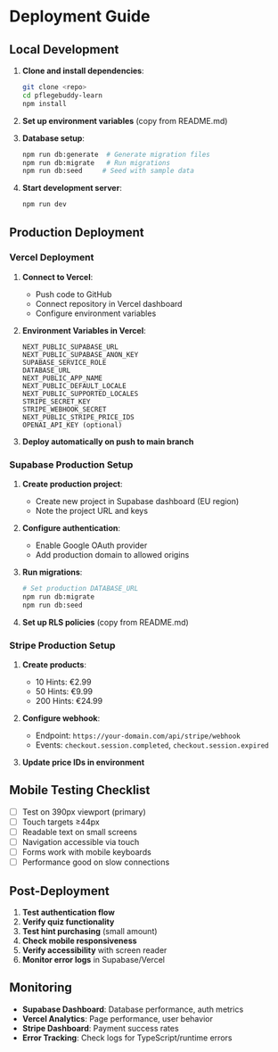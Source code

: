 # Deployment Guide

## Local Development

1. **Clone and install dependencies**:
   ```bash
   git clone <repo>
   cd pflegebuddy-learn
   npm install
   ```

2. **Set up environment variables** (copy from README.md)

3. **Database setup**:
   ```bash
   npm run db:generate  # Generate migration files
   npm run db:migrate   # Run migrations
   npm run db:seed     # Seed with sample data
   ```

4. **Start development server**:
   ```bash
   npm run dev
   ```

## Production Deployment

### Vercel Deployment

1. **Connect to Vercel**:
   - Push code to GitHub
   - Connect repository in Vercel dashboard
   - Configure environment variables

2. **Environment Variables in Vercel**:
   ```
   NEXT_PUBLIC_SUPABASE_URL
   NEXT_PUBLIC_SUPABASE_ANON_KEY
   SUPABASE_SERVICE_ROLE
   DATABASE_URL
   NEXT_PUBLIC_APP_NAME
   NEXT_PUBLIC_DEFAULT_LOCALE
   NEXT_PUBLIC_SUPPORTED_LOCALES
   STRIPE_SECRET_KEY
   STRIPE_WEBHOOK_SECRET
   NEXT_PUBLIC_STRIPE_PRICE_IDS
   OPENAI_API_KEY (optional)
   ```

3. **Deploy automatically on push to main branch**

### Supabase Production Setup

1. **Create production project**:
   - Create new project in Supabase dashboard (EU region)
   - Note the project URL and keys

2. **Configure authentication**:
   - Enable Google OAuth provider
   - Add production domain to allowed origins

3. **Run migrations**:
   ```bash
   # Set production DATABASE_URL
   npm run db:migrate
   npm run db:seed
   ```

4. **Set up RLS policies** (copy from README.md)

### Stripe Production Setup

1. **Create products**:
   - 10 Hints: €2.99
   - 50 Hints: €9.99 
   - 200 Hints: €24.99

2. **Configure webhook**:
   - Endpoint: `https://your-domain.com/api/stripe/webhook`
   - Events: `checkout.session.completed`, `checkout.session.expired`

3. **Update price IDs in environment**

## Mobile Testing Checklist

- [ ] Test on 390px viewport (primary)
- [ ] Touch targets ≥44px
- [ ] Readable text on small screens
- [ ] Navigation accessible via touch
- [ ] Forms work with mobile keyboards
- [ ] Performance good on slow connections

## Post-Deployment

1. **Test authentication flow**
2. **Verify quiz functionality** 
3. **Test hint purchasing** (small amount)
4. **Check mobile responsiveness**
5. **Verify accessibility** with screen reader
6. **Monitor error logs** in Supabase/Vercel

## Monitoring

- **Supabase Dashboard**: Database performance, auth metrics
- **Vercel Analytics**: Page performance, user behavior  
- **Stripe Dashboard**: Payment success rates
- **Error Tracking**: Check logs for TypeScript/runtime errors
